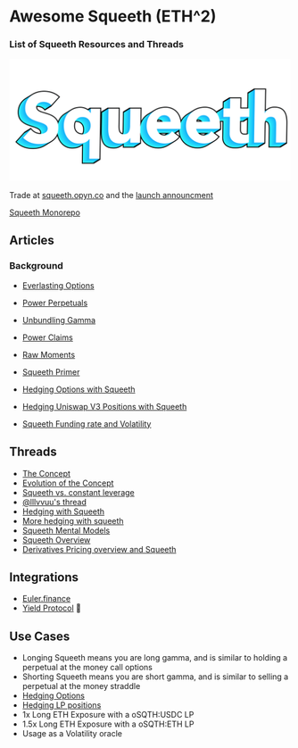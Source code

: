 # Awesome Squeeth (ETH^2)
### List of Squeeth Resources and Threads

![squeeth](squeeth.png)

Trade at [squeeth.opyn.co](https://squeeth.opyn.co/) and the [launch announcment](https://twitter.com/opyn_/status/1480819918811676674?s=20)

[Squeeth Monorepo](https://github.com/opynfinance/squeeth-monorepo)

## Articles 
### Background
- [Everlasting Options](https://www.paradigm.xyz/2021/05/everlasting-options/)
- [Power Perpetuals](https://www.paradigm.xyz/2021/08/power-perpetuals/) 
- [Unbundling Gamma](https://llllvvuu.dev/blog/unbundling-gamma)
- [Power Claims](https://github.com/waynenilsen/zendax/blob/master/latex/PowerClaims.pdf)
- [Raw Moments](https://llllvvuu.dev/blog/raw-moments)   

- [Squeeth Primer](https://medium.com/opyn/squeeth-primer-a-guide-to-understanding-opyns-implementation-of-squeeth-a0f5e8b95684)
- [Hedging Options with Squeeth](https://medium.com/opyn/how-to-hedge-options-with-squeeth-b5e30d5d83ac)
- [Hedging Uniswap V3 Positions with Squeeth](https://medium.com/opyn/hedging-uniswap-v3-with-squeeth-bcaf1750ea11)
- [Squeeth Funding rate and Volatility](https://medium.com/opyn/squeeth-insides-volume-1-funding-and-volatility-f16bed146b7d)

## Threads
- [The Concept](https://twitter.com/wadepros/status/1444690047639461893)
- [Evolution of the Concept](https://twitter.com/wadepros/status/1478808166917885959)
- [Squeeth vs. constant leverage](https://twitter.com/wadepros/status/1478808188250206216)
- [@lllvvuu's thread](https://twitter.com/llllvvuu/status/1480654235872026626)
- [Hedging with Squeeth](https://twitter.com/alpinechicken/status/1478494311817883658)
- [More hedging with squeeth](https://twitter.com/alpinechicken/status/1471530795168796674?s=20)
- [Squeeth Mental Models](https://twitter.com/wadepros/status/1475621813988335618?s=20)
- [Squeeth Overview](https://twitter.com/AlphaSerpentis_/status/1479665823522463746?s=20)
- [Derivatives Pricing overview and Squeeth](https://twitter.com/snarkyzk/status/1476259224988663809?s=20)

## Integrations 
- [Euler.finance](https://twitter.com/eulerfinance/status/1481315205011611648?s=20) 
- [Yield Protocol](https://twitter.com/yield/status/1481389088980627456?s=20) :eyes:

## Use Cases 
- Longing Squeeth means you are long gamma, and is similar to holding a perpetual at the money call options
- Shorting Squeeth means you are short gamma, and is similar to selling a perpetual at the money straddle
- [Hedging Options](https://medium.com/opyn/how-to-hedge-options-with-squeeth-b5e30d5d83ac) 
- [Hedging LP positions](https://medium.com/opyn/hedging-uniswap-v3-with-squeeth-bcaf1750ea11)
- 1x Long ETH Exposure with a oSQTH:USDC LP
- 1.5x Long ETH Exposure with a oSQTH:ETH LP
- Usage as a Volatility oracle
